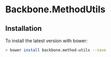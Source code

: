 # Backbone.MethodUtils

## Installation

To install the latest version with bower:

```sh
> bower install backbone.method-utils --save
```
